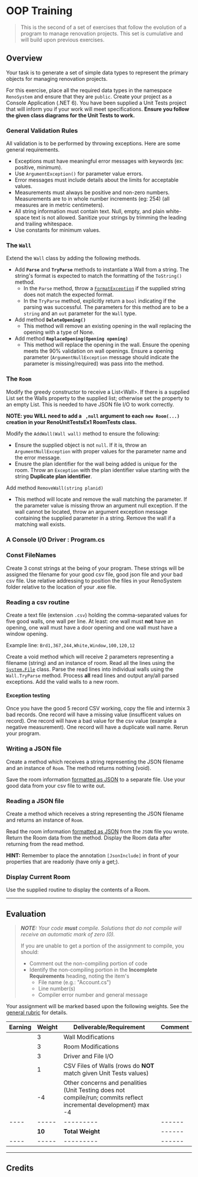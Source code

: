 # OOP Training

> This is the second of a set of exercises that follow the evolution of a program to manage renovation projects. This set is cumulative and will build upon previous exercises.

## Overview

Your task is to generate a set of simple data types to represent the primary objects for managing renovation projects.

For this exercise, place all the required data types in the namespace `RenoSystem` and ensure that they are `public`. Create your project as a Console Application (.NET 6). You have been supplied a Unit Tests project that will inform you if your work will meet specifications. **Ensure you follow the given class diagrams for the Unit Tests to work.**

### General Validation Rules

All validation is to be performed by throwing exceptions. Here are some general requirements.

- Exceptions must have meaningful error messages with keywords (ex: positive, minimum).
- Use `ArgumentException()` for parameter value errors.
- Error messages must include details about the limits for acceptable values.
- Measurements must always be positive and non-zero numbers. Measurements are to in whole number increments (eg: 254) (all measures are in metric centimeters).
- All string information must contain text. Null, empty, and plain white-space text is not allowed. Sanitize your strings by trimming the leading and trailing whitespace.
- Use constants for minimum values.

### The `Wall`

Extend the `Wall` class by adding the following methods.

- Add **`Parse`** and **`TryParse`** methods to instantiate a Wall from a string. The string's format is expected to match the formatting of the `ToString()` method.
  - In the `Parse` method, throw a [`FormatException`](https://docs.microsoft.com/dotnet/api/system.formatexception?view=net-5.0) if the supplied string does not match the expected format.
  - In the `TryParse` method, explicitly return a `bool` indicating if the parsing was successful. The parameters for this method are to be a `string` and an `out` parameter for the `Wall` type.
- Add method **`DeleteOpening()`**
  - This method will remove an existing opening in the wall replacing the opening with a type of None.
- Add method **`ReplaceOpening(Opening opening)`**
  - This method will replace the opening in the wall. Ensure the opening meets the 90% validation on wall openings. Ensure a opening parameter (`ArgumentNullException` message should indicate the parameter is missing/required) was pass into the method.
### The `Room`

Modify the greedy constructor to receive a List&lt;Wall&gt;. If there is a supplied List<Wall> set the Walls property to the supplied list; otherwise set the property to an empty List<Wall>. This is needed to have JSON file I/O to work correctly.

**NOTE: you WILL need to add a ` ,null` argument to each `new Room(...)` creation in your RenoUnitTestsEx1 RoomTests class.**

Modify the `AddWall(Wall wall)` method to ensure the following:

- Ensure the supplied object is not `null`. If it is, throw an `ArgumentNullException` with proper values for the parameter name and the error message.
- Enusre the plan identifier for the wall being added is unique for the room. Throw an `Exception` with the plan identifier value starting with the string **Duplicate plan identifier**.
  
Add method `RemoveWall(string planid)` 

- This method will locate and remove the wall matching the parameter. If the parameter value is missing throw an argument null exception. If the wall cannot be located, throw an argument exception message containing the supplied parameter in a string. Remove the wall if a matching wall exists.
### A Console I/O Driver : Program.cs

### Const FileNames

Create 3 const strings at the being of your program. These strings will be assigned the filename for your good csv file, good json file and your bad csv file. Use relative addressing to position the files in your RenoSystem folder relative to the location of your .exe file.
### Reading a csv routine

Create a text file (extension `.csv`) holding the comma-separated values for five good walls, one wall per line. At least: one wall must **not** have an opening, one wall must have a door opening and one wall must have a window opening.

Example line: `Brd1,367,244,White,Window,100,120,12`

Create a void method which will receive 2 parameters representing a filename (string) and an instance of room. Read all the lines using the [`System.File`](https://docs.microsoft.com/dotnet/api/system.io.file?view=net-5.0) class. Parse the read lines into individual walls using the `Wall.TryParse` method. Process **all** read lines and output any/all parsed exceptions. Add the valid walls to a new room.

#### Exception testing

Once you have the good 5 record CSV working, copy the file and intermix 3 bad records. One record will have a missing value (insufficent values on record). One record will have a bad value for the csv value (example a negative measurement). One record will have a duplicate wall name. Rerun your program.

### Writing a JSON file
Create a method which receives a string representing the JSON filename and an instance of `Room`. The method returns nothing (void).

 Save the room information [formatted as JSON](https://docs.microsoft.com/dotnet/api/system.text.json.jsonserializer?view=net-5.0) to a separate file. Use your good data from your csv file to write out.


### Reading a JSON file
Create a method which receives a string representing the JSON filename and returns an instance of `Room`.

 Read the room information [formatted as JSON](https://docs.microsoft.com/dotnet/api/system.text.json.jsonserializer?view=net-5.0) from the `JSON` file you wrote. Return the Room data from the method. Display the Room data after returning from the read method.

 **HINT:** Remember to place the annotation `[JsonInclude]` in front of your properties that are readonly (have only a get;).

### Display Current Room
Use the supplied routine to display the contents of a Room. 

----

## Evaluation

> ***NOTE:** Your code **must** compile. Solutions that do not compile will receive an automatic mark of zero (0).*
>
> If you are unable to get a portion of the assignment to compile, you should:
>
> - Comment out the non-compiling portion of code
> - Identify the non-compiling portion in the **Incomplete Requirements** heading, noting the item's
>   - File name (e.g.: "Account.cs")
>   - Line number(s)
>   - Compiler error number and general message

Your assignment will be marked based upon the following weights. See the [general rubric](../../ReadMe.md#generalized-marking-rubric) for details.

| Earning | Weight | Deliverable/Requirement | Comment |
| ---- | --------- | ------- | ------------- |
|   | 3 | Wall Modifications |    |
|   | 3 | Room Modifications |    |
|   | 3 | Driver and File I/O |   |
|   | 1 | CSV Files  of Walls (rows do **NOT** match given Unit Tests values)|    |
|  | -4 | Other concerns and penalities (Unit Testing does not compile/run; commits reflect incremental development) max -4 |   |
| ---- | ----- | --------- |  ------ |
|   | **10** | **Total Weight** | ------ |
| ---- | ----- | --------- | ------ |


----

## Credits



